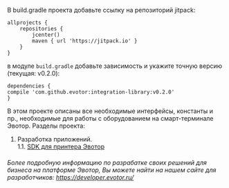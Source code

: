 

В build.gradle проекта добавьте ссылку на репозиторий jitpack:

```
allprojects {
    repositories {
        jcenter()
        maven { url 'https://jitpack.io' }
    }
}
```

в модуле `build.gradle` добавьте зависимость и укажите точную версию (текущая: v0.2.0):

```
dependencies {
compile 'com.github.evotor:integration-library:v0.2.0'
}
```

В этом проекте описаны все необходимые интерфейсы, константы и пр., необходимые для работы с оборудованием на смарт-терминале Эвотор.
	Разделы проекта:

  1. Разработка приложений.  
  1.1. [SDK для принтера Эвотор](https://github.com/evotor/integration-library/blob/master/Read_me_files/README_printer.md#1011)
  
###### Более подробную информацию по разрабатке своих решений для бизнеса на платформе Эвотор, Вы можете найти на нашем сайте для разработчиков: https://developer.evotor.ru/
